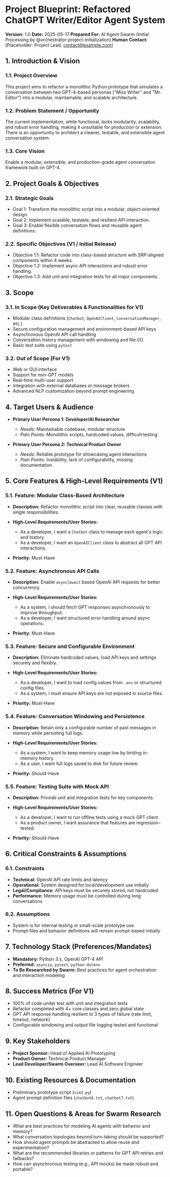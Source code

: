 # Project Blueprint: Refactored ChatGPT Writer/Editor Agent System

**Version:** 1.0
**Date:** 2025-05-17
**Prepared For:** AI Agent Swarm (Initial Processing by @orchestrator-project-initialization)
**Human Contact:** \[Placeholder: Project Lead, [contact@example.com](mailto:contact@example.com)]

## 1. Introduction & Vision

### 1.1. Project Overview

This project aims to refactor a monolithic Python prototype that simulates a conversation between two GPT-4-based personas ("Miss Writer" and "Mr. Editor") into a modular, maintainable, and scalable architecture.

### 1.2. Problem Statement / Opportunity

The current implementation, while functional, lacks modularity, scalability, and robust error handling, making it unsuitable for production or extension. There is an opportunity to architect a cleaner, testable, and extensible agent conversation system.

### 1.3. Core Vision

Enable a modular, extensible, and production-grade agent conversation framework built on GPT-4.

## 2. Project Goals & Objectives

### 2.1. Strategic Goals

* Goal 1: Transform the monolithic script into a modular, object-oriented design.
* Goal 2: Implement scalable, testable, and resilient API interaction.
* Goal 3: Enable flexible conversation flows and reusable agent definitions.

### 2.2. Specific Objectives (V1 / Initial Release)

* Objective 1.1: Refactor code into class-based structure with SRP-aligned components within 4 weeks.
* Objective 1.2: Implement async API interactions and robust error handling.
* Objective 1.3: Add unit and integration tests for all major components.

## 3. Scope

### 3.1. In Scope (Key Deliverables & Functionalities for V1)

* Modular class definitions (`Chatbot`, `OpenAIClient`, `ConversationManager`, etc.)
* Secure configuration management and environment-based API keys
* Asynchronous OpenAI API call handling
* Conversation history management with windowing and file I/O
* Basic test suite using `pytest`

### 3.2. Out of Scope (For V1)

* Web or GUI interface
* Support for non-GPT models
* Real-time multi-user support
* Integration with external databases or message brokers
* Advanced NLP customization beyond prompt engineering

## 4. Target Users & Audience

* **Primary User Persona 1: Developer/AI Researcher**

  * *Needs:* Maintainable codebase, modular structure
  * *Pain Points:* Monolithic scripts, hardcoded values, difficult testing

* **Primary User Persona 2: Technical Product Owner**

  * *Needs:* Reliable prototype for showcasing agent interactions
  * *Pain Points:* Instability, lack of configurability, missing documentation

## 5. Core Features & High-Level Requirements (V1)

### 5.1. Feature: Modular Class-Based Architecture

* **Description:** Refactor monolithic script into clear, reusable classes with single responsibilities.
* **High-Level Requirements/User Stories:**

  * As a developer, I want a `Chatbot` class to manage each agent's logic and history.
  * As a developer, I want an `OpenAIClient` class to abstract all GPT API interactions.
* **Priority:** Must-Have

### 5.2. Feature: Asynchronous API Calls

* **Description:** Enable `async`/`await` based OpenAI API requests for better concurrency.
* **High-Level Requirements/User Stories:**

  * As a system, I should fetch GPT responses asynchronously to improve throughput.
  * As a developer, I want structured error handling around async operations.
* **Priority:** Must-Have

### 5.3. Feature: Secure and Configurable Environment

* **Description:** Eliminate hardcoded values; load API keys and settings securely and flexibly.
* **High-Level Requirements/User Stories:**

  * As a developer, I want to load config values from `.env` or structured config files.
  * As a system, I must ensure API keys are not exposed in source files.
* **Priority:** Must-Have

### 5.4. Feature: Conversation Windowing and Persistence

* **Description:** Retain only a configurable number of past messages in memory while persisting full logs.
* **High-Level Requirements/User Stories:**

  * As a system, I want to keep memory usage low by limiting in-memory history.
  * As a user, I want full logs saved to disk for future review.
* **Priority:** Should-Have

### 5.5. Feature: Testing Suite with Mock API

* **Description:** Provide unit and integration tests for key components.
* **High-Level Requirements/User Stories:**

  * As a developer, I want to run offline tests using a mock GPT client.
  * As a product owner, I want assurance that features are regression-tested.
* **Priority:** Should-Have

## 6. Critical Constraints & Assumptions

### 6.1. Constraints

* **Technical:** OpenAI API rate limits and latency
* **Operational:** System designed for local/development use initially
* **Legal/Compliance:** API keys must be securely stored, not hardcoded
* **Performance:** Memory usage must be controlled during long conversations

### 6.2. Assumptions

* System is for internal testing or small-scale prototype use
* Prompt files and behavior definitions will remain prompt-based initially

## 7. Technology Stack (Preferences/Mandates)

* **Mandatory:** Python 3.x, OpenAI GPT-4 API
* **Preferred:** `asyncio`, `pytest`, `python-dotenv`
* **To Be Researched by Swarm:** Best practices for agent orchestration and interaction modeling

## 8. Success Metrics (For V1)

* 100% of code under test with unit and integration tests
* Refactor completed with 4+ core classes and zero global state
* GPT API response handling resilient to 3 types of failure (rate limit, timeout, network)
* Configurable windowing and output file logging tested and functional

## 9. Key Stakeholders

* **Project Sponsor:** Head of Applied AI Prototyping
* **Product Owner:** Technical Product Manager
* **Lead Developer/Swarm Overseer:** Lead AI Software Engineer

## 10. Existing Resources & Documentation

* Preliminary prototype script (`sim3.py`)
* Agent prompt definition files (`chatbot6.txt`, `chatbot7.txt`)

## 11. Open Questions & Areas for Swarm Research

* What are best practices for modeling AI agents with behavior and memory?
* What conversation topologies beyond turn-taking should be supported?
* How should agent prompts be abstracted to allow reuse and experimentation?
* What are the recommended libraries or patterns for GPT API retries and fallbacks?
* How can asynchronous testing (e.g., API mocks) be made robust and portable?

